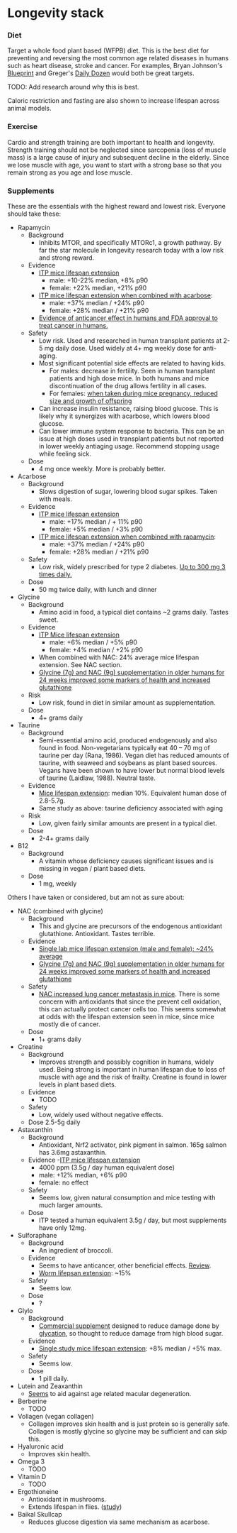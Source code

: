 # Longevity stack

### Diet

Target a whole food plant based (WFPB) diet. This is the best diet for preventing and reversing the most common age related diseases in humans such as heart disease, stroke and cancer. For examples, Bryan Johnson's [Blueprint](https://protocol.bryanjohnson.com/#step-1-meal-prep) and Greger's [Daily Dozen](https://nutritionfacts.app.box.com/s/u4fsn7upyurc85tckg5p163xrvif297p/file/1051382381632) would both be great targets.

TODO: Add research around why this is best.

Caloric restriction and fasting are also shown to increase lifespan across animal models.

### Exercise

Cardio and strength training are both important to health and longevity. Strength training should not be neglected since sarcopenia (loss of muscle mass) is a large cause of injury and subsequent decline in the elderly. Since we lose muscle with age, you want to start with a strong base so that you remain strong as you age and lose muscle.

### Supplements

These are the essentials with the highest reward and lowest risk. Everyone should take these:

- Rapamycin
  - Background
    - Inhibits MTOR, and specifically MTORc1, a growth pathway. By far the star molecule in longevity research today with a low risk and strong reward.
  - Evidence
    - [ITP mice lifespan extension](https://phenome.jax.org/itp/surv/Rapa/C2009)
      - male: +10-22% median, +8% p90
      - female: +22% median, +21% p90
    - [ITP mice lifespan extension when combined with acarbose](https://phenome.jax.org/itp/surv/RaAc/C2017):
      - male: +37% median / +24% p90
      - female: +28% median / +21% p90
    - [Evidence of anticancer effect in humans and FDA approval to treat cancer in humans.](https://www.nature.com/articles/nrc2341)
  - Safety
    - Low risk. Used and researched in human transplant patients at 2-5 mg daily dose. Used widely at 4+ mg weekly dose for anti-aging.
    - Most significant potential side effects are related to having kids.
      - For males: decrease in fertility. Seen in human transplant patients and high dose mice. In both humans and mice discontinuation of the drug allows fertility in all cases.
      - For females: [when taken during mice pregnancy, reduced size and growth of offspring](https://pubmed.ncbi.nlm.nih.gov/28778941)
    - Can increase insulin resistance, raising blood glucose. This is likely why it synergizes with acarbose, which lowers blood glucose.
    - Can lower immune system response to bacteria. This can be an issue at high doses used in transplant patients but not reported in lower weekly antiaging usage. Recommend stopping usage while feeling sick.
  - Dose
    - 4 mg once weekly. More is probably better.
- Acarbose
  - Background
    - Slows digestion of sugar, lowering blood sugar spikes. Taken with meals.
  - Evidence
    - [ITP mice lifespan extension](https://phenome.jax.org/itp/surv/ACA/C2013)
      - male: +17% median / + 11% p90
      - female: +5% median / +3% p90
    - [ITP mice lifespan extension when combined with rapamycin](https://phenome.jax.org/itp/surv/RaAc/C2017):
      - male: +37% median / +24% p90
      - female: +28% median / +21% p90
  - Safety
    - Low risk, widely prescribed for type 2 diabetes. [Up to 300 mg 3 times daily.](https://www.ncbi.nlm.nih.gov/books/NBK493214/)
  - Dose
    - 50 mg twice daily, with lunch and dinner
- Glycine
  - Background
    - Amino acid in food, a typical diet contains ~2 grams daily. Tastes sweet.
  - Evidence
    - [ITP Mice lifespan extension](https://phenome.jax.org/itp/surv/Gly/C2014)
      - male: +6% median / +5% p90
      - female: +4% median / +2% p90
    - When combined with NAC: 24% average mice lifespan extension. See NAC section.
    - [Glycine (7g) and NAC (9g) supplementation in older humans for 24 weeks improved some markers of health and increased glutathione](https://onlinelibrary.wiley.com/doi/epdf/10.1002/ctm2.372)
  - Risk
    - Low risk, found in diet in similar amount as supplementation.
  - Dose
    - 4+ grams daily
- Taurine
  - Background
    - Semi-essential amino acid, produced endogenously and also found in food. Non-vegetarians typically eat 40 – 70 mg of taurine per day (Rana, 1986). Vegan diet has reduced amounts of taurine, with seaweed and soybeans as plant based sources. Vegans have been shown to have lower but normal blood levels of taurine (Laidlaw, 1988). Neutral taste.
  - Evidence
    - [Mice lifespan extension](https://www.science.org/doi/10.1126/science.abn9257): median 10%. Equivalent human dose of 2.8-5.7g.
    - Same study as above: taurine deficiency associated with aging
  - Risk
    - Low, given fairly similar amounts are present in a typical diet.
  - Dose
    - 2-4+ grams daily
- B12
  - Background
    - A vitamin whose deficiency causes significant issues and is missing in vegan / plant based diets.
  - Dose
    - 1 mg, weekly

Others I have taken or considered, but am not as sure about:
- NAC (combined with glycine)
  - Background
    - This and glycine are precursors of the endogenous antioxidant glutathione. Antioxidant. Tastes terrible.
  - Evidence
    - [Single lab mice lifespan extension (male and female): ~24% average](https://www.ncbi.nlm.nih.gov/pmc/articles/PMC8912885/)
    - [Glycine (7g) and NAC (9g) supplementation in older humans for 24 weeks improved some markers of health and increased glutathione](https://onlinelibrary.wiley.com/doi/epdf/10.1002/ctm2.372)
  - Safety
    - [NAC increased lung cancer metastasis in mice](https://www.ncbi.nlm.nih.gov/pmc/articles/PMC6795405/). There is some concern with antioxidants that since the prevent cell oxidation, this can actually protect cancer cells too. This seems somewhat at odds with the lifespan extension seen in mice, since mice mostly die of cancer.
  - Dose
    - 1+ grams daily
- Creatine
  - Background
    - Improves strength and possibly cognition in humans, widely used. Being strong is important in human lifespan due to loss of muscle with age and the risk of frailty. Creatine is found in lower levels in plant based diets.
  - Evidence
    - TODO
  - Safety
    - Low, widely used without negative effects.
  - Dose
    2.5-5g daily
- Astaxanthin
  - Background
    - Antioxidant, Nrf2 activator, pink pigment in salmon. 165g salmon has 3.6mg astaxanthin. 
  - Evidence
    -[ITP mice lifespan extension](https://link.springer.com/article/10.1007/s11357-023-01011-0)
      - 4000 ppm (3.5g / day human equivalent dose)
      - male: +12% median, +6% p90
      - female: no effect
  - Safety
    - Seems low, given natural consumption and mice testing with much larger amounts.
  - Dose
    - ITP tested a human equivalent 3.5g / day, but most supplements have only 12mg.
- Sulforaphane
  - Background
    - An ingredient of broccoli.
  - Evidence
    - Seems to have anticancer, other beneficial effects. [Review](https://www.ncbi.nlm.nih.gov/pmc/articles/PMC5225737/).
    - [Worm lifepsan extension]((https://www.ncbi.nlm.nih.gov/pmc/articles/PMC7880325/)): ~15%
  - Safety
    - Seems low.
  - Dose
    - ?
- Glylo
  - Background
    - [Commercial supplement](https://juvifyhealth.com/pages/glylo) designed to reduce damage done by [glycation](https://en.wikipedia.org/wiki/Glycation), so thought to reduce damage from high blood sugar.
  - Evidence 
    - [Single study mice lifespan extension]((https://www.biorxiv.org/content/10.1101/2022.08.10.503411v1.full)): +8% median / +5% max.
  - Safety
    - Seems low.
  - Dose
    - 1 pill daily.
- Lutein and Zeaxanthin
  - [Seems](https://www.medicalnewstoday.com/articles/how-much-lutein-per-day-for-macular-degeneration#lutein-and-macular-degeneration) to aid against age related macular degeneration.
- Berberine
  - TODO
- Vollagen (vegan collagen)
  - Collagen improves skin health and is just protein so is generally safe. Collagen is mostly glycine so glycine may be sufficient and can skip this.
- Hyaluronic acid
  - Improves skin health.
- Omega 3
  - TODO
- Vitamin D
  - TODO
- Ergothioneine
  - Antioxidant in mushrooms.
  - Extends lifespan in flies. ([study](https://pubmed.ncbi.nlm.nih.gov/34877949/))
- Baikal Skullcap
  - Reduces glucose digestion via same mechanism as acarbose.
